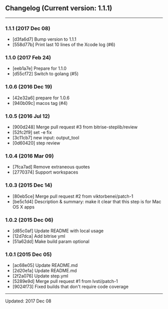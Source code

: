 ## Changelog (Current version: 1.1.1)

-----------------

### 1.1.1 (2017 Dec 08)

* [d3fa6d7] Bump version to 1.1.1
* [558d77b] Print last 10 lines of the Xcode log (#6)

### 1.1.0 (2017 Feb 24)

* [eeb1a7e] Prepare for 1.1.0
* [d55cf72] Switch to golang (#5)

### 1.0.6 (2016 Dec 19)

* [42e32a6] prepare for 1.0.6
* [940b09c] macos tag (#4)

### 1.0.5 (2016 Jul 12)

* [900d248] Merge pull request #3 from bitrise-steplib/review
* [52fc2f9] set -e fix
* [3c11cb7] new input: output_tool
* [0d60420] step review

### 1.0.4 (2016 Mar 09)

* [7fca7ad] Remove extraneous quotes
* [2770374] Support workspaces

### 1.0.3 (2015 Dec 14)

* [80eb5ce] Merge pull request #2 from viktorbenei/patch-1
* [be5c1d4] Description & summary: make it clear that this step is for Mac OS X apps

### 1.0.2 (2015 Dec 06)

* [d85c0af] Update README with local usage
* [12d7dca] Add bitrise yml
* [51a62dd] Make build param optional

### 1.0.1 (2015 Dec 05)

* [ac68e05] Update README.md
* [2d20e1a] Update README.md
* [2f2a076] Update step.yml
* [5289e9d] Merge pull request #1 from lvsti/patch-1
* [9024f73] Fixed builds that don't require code coverage

-----------------

Updated: 2017 Dec 08